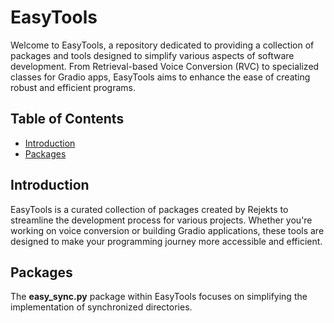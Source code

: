 [](Screenshot.png)



# EasyTools

Welcome to EasyTools, a repository dedicated to providing a collection of packages and tools designed to simplify various aspects of software development. From Retrieval-based Voice Conversion (RVC) to specialized classes for Gradio apps, EasyTools aims to enhance the ease of creating robust and efficient programs.

## Table of Contents
- [Introduction](#introduction)
- [Packages](#packages)

## Introduction

EasyTools is a curated collection of packages created by Rejekts to streamline the development process for various projects. Whether you're working on voice conversion or building Gradio applications, these tools are designed to make your programming journey more accessible and efficient.

## Packages

The **easy_sync.py** package within EasyTools focuses on simplifying the implementation of synchronized directories.
